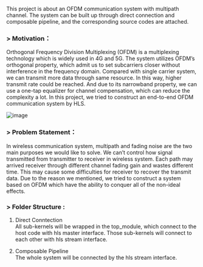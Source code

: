 This project is about an OFDM communication system with multipath channel.
The system can be built up through direct connection and composable pipeline, and the corresponding source codes are attached.

### > Motivation：

Orthogonal Frequency Division Multiplexing (OFDM) is a multiplexing technology which is widely used in 4G and 5G. The system utilizes OFDM’s orthogonal property, which admit us to set subcarriers closer without interference in the frequency domain. Compared with single carrier system, we can transmit more data through same resource. In this way, higher transmit rate could be reached. And due to its narrowband property, we can use a one-tap equalizer for channel compensation, which can reduce the complexity a lot. In this project, we tried to construct an end-to-end OFDM communication system by HLS.

![image](https://user-images.githubusercontent.com/102524142/174599266-031b3a6c-852f-442a-858c-c50b011f02cd.png)


### > Problem Statement：

In wireless communication system, multipath and fading noise are the two main purposes we would like to solve. We can’t control how signal transmitted from transmitter to receiver in wireless system. Each path may arrived receiver through different channel fading gain and wastes different time. This may cause some difficulties for receiver to recover the transmit data. Due to the reason we mentioned, we tried to construct a system based on OFDM which have the ability to conquer all of the non-ideal effects.


### > Folder Structure :

1. Direct Conntection  
All sub-kernels will be wrapped in the top_module, which connect to the host code with hls master interface. Those sub-kernels will connect to each other with hls stream interface.

2. Composable Pipeline  
The whole system will be connected by the hls stream interface.
